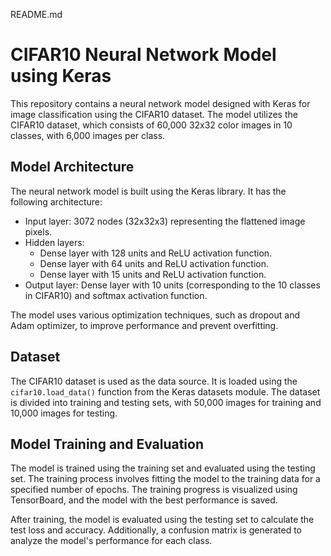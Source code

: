 README.md

# CIFAR10 Neural Network Model using Keras

This repository contains a neural network model designed with Keras for image classification using the CIFAR10 dataset. The model utilizes the CIFAR10 dataset, which consists of 60,000 32x32 color images in 10 classes, with 6,000 images per class.

## Model Architecture

The neural network model is built using the Keras library. It has the following architecture:

- Input layer: 3072 nodes (32x32x3) representing the flattened image pixels.
- Hidden layers:
  - Dense layer with 128 units and ReLU activation function.
  - Dense layer with 64 units and ReLU activation function.
  - Dense layer with 15 units and ReLU activation function.
- Output layer: Dense layer with 10 units (corresponding to the 10 classes in CIFAR10) and softmax activation function.

The model uses various optimization techniques, such as dropout and Adam optimizer, to improve performance and prevent overfitting.

## Dataset

The CIFAR10 dataset is used as the data source. It is loaded using the `cifar10.load_data()` function from the Keras datasets module. The dataset is divided into training and testing sets, with 50,000 images for training and 10,000 images for testing.

## Model Training and Evaluation

The model is trained using the training set and evaluated using the testing set. The training process involves fitting the model to the training data for a specified number of epochs. The training progress is visualized using TensorBoard, and the model with the best performance is saved.

After training, the model is evaluated using the testing set to calculate the test loss and accuracy. Additionally, a confusion matrix is generated to analyze the model's performance for each class.

